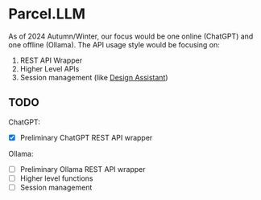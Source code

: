# Parcel.LLM

As of 2024 Autumn/Winter, our focus would be one online (ChatGPT) and one offline (Ollama). The API usage style would be focusing on:

1. REST API Wrapper
2. Higher Level APIs
3. Session management (like [Design Assistant](https://github.com/Charles-Zhang-Project-Nine-Experiments/DesignAssistant))

## TODO

ChatGPT:

- [x] Preliminary ChatGPT REST API wrapper

Ollama:

- [ ] Preliminary Ollama REST API wrapper
- [ ] Higher level functions
- [ ] Session management